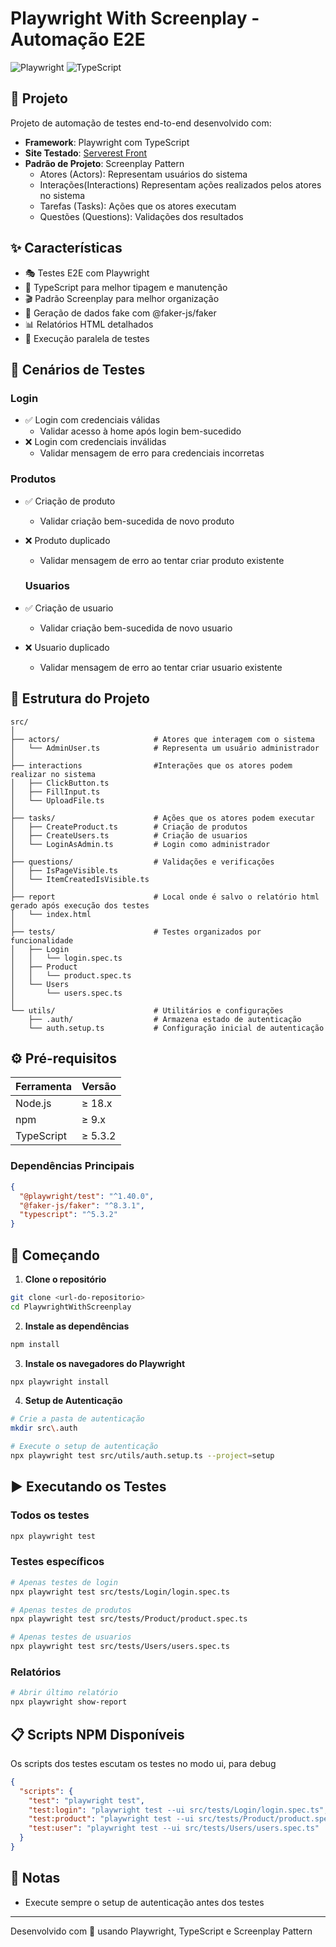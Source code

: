 # Playwright With Screenplay - Automação E2E

![Playwright](https://img.shields.io/badge/Playwright-45ba4b?style=for-the-badge&logo=Playwright&logoColor=white)
![TypeScript](https://img.shields.io/badge/TypeScript-007ACC?style=for-the-badge&logo=typescript&logoColor=white)

## 📝 Projeto

Projeto de automação de testes end-to-end desenvolvido com:
- **Framework**: Playwright com TypeScript
- **Site Testado**: [Serverest Front](https://front.serverest.dev/)
- **Padrão de Projeto**: Screenplay Pattern
  - Atores (Actors): Representam usuários do sistema
  - Interações(Interactions) Representam ações realizados pelos atores no sistema
  - Tarefas (Tasks): Ações que os atores executam
  - Questões (Questions): Validações dos resultados

## ✨ Características

- 🎭 Testes E2E com Playwright
- 📝 TypeScript para melhor tipagem e manutenção
- 🎬 Padrão Screenplay para melhor organização
- 🤖 Geração de dados fake com @faker-js/faker
- 📊 Relatórios HTML detalhados
- 🔄 Execução paralela de testes

## 🧪 Cenários de Testes

### Login
- ✅ Login com credenciais válidas
  - Validar acesso à home após login bem-sucedido
- ❌ Login com credenciais inválidas
  - Validar mensagem de erro para credenciais incorretas

### Produtos
- ✅ Criação de produto
  - Validar criação bem-sucedida de novo produto
- ❌ Produto duplicado
  - Validar mensagem de erro ao tentar criar produto existente

  ### Usuarios
- ✅ Criação de usuario
  - Validar criação bem-sucedida de novo usuario
- ❌ Usuario duplicado
  - Validar mensagem de erro ao tentar criar usuario existente

## 📁 Estrutura do Projeto

```
src/
│
├── actors/                     # Atores que interagem com o sistema
│   └── AdminUser.ts            # Representa um usuário administrador
│
├── interactions                #Interações que os atores podem realizar no sistema
│   ├── ClickButton.ts
│   ├── FillInput.ts
│   └── UploadFile.ts
│
├── tasks/                      # Ações que os atores podem executar
│   ├── CreateProduct.ts        # Criação de produtos
│   ├── CreateUsers.ts          # Criação de usuarios
│   └── LoginAsAdmin.ts         # Login como administrador         
│
├── questions/                  # Validações e verificações
│   ├── IsPageVisible.ts
│   └── ItemCreatedIsVisible.ts
│
├── report                      # Local onde é salvo o relatório html gerado após execução dos testes
│   └── index.html
│
├── tests/                      # Testes organizados por funcionalidade
│   ├── Login
│   │   └── login.spec.ts
│   ├── Product
│   │   └── product.spec.ts
│   └── Users
│       └── users.spec.ts
│
└── utils/                      # Utilitários e configurações
    ├── .auth/                  # Armazena estado de autenticação
    └── auth.setup.ts           # Configuração inicial de autenticação
```

## ⚙️ Pré-requisitos

| Ferramenta | Versão  |
|------------|---------|
| Node.js    | ≥ 18.x  |
| npm        | ≥ 9.x   |
| TypeScript | ≥ 5.3.2 |

### Dependências Principais
```json
{
  "@playwright/test": "^1.40.0",
  "@faker-js/faker": "^8.3.1",
  "typescript": "^5.3.2"
}
```

## 🚀 Começando

1. **Clone o repositório**
```bash
git clone <url-do-repositorio>
cd PlaywrightWithScreenplay
```

2. **Instale as dependências**
```bash
npm install
```

3. **Instale os navegadores do Playwright**
```bash
npx playwright install
```

4. **Setup de Autenticação**
```bash
# Crie a pasta de autenticação
mkdir src\.auth

# Execute o setup de autenticação
npx playwright test src/utils/auth.setup.ts --project=setup
```

## ▶️ Executando os Testes

### Todos os testes
```bash
npx playwright test
```

### Testes específicos
```bash
# Apenas testes de login
npx playwright test src/tests/Login/login.spec.ts

# Apenas testes de produtos
npx playwright test src/tests/Product/product.spec.ts

# Apenas testes de usuarios
npx playwright test src/tests/Users/users.spec.ts
```

### Relatórios
```bash
# Abrir último relatório
npx playwright show-report
```

## 📋 Scripts NPM Disponíveis
Os scripts dos testes escutam os testes no modo ui, para debug

```json
{
  "scripts": {
    "test": "playwright test",
    "test:login": "playwright test --ui src/tests/Login/login.spec.ts",
    "test:product": "playwright test --ui src/tests/Product/product.spec.ts",
    "test:user": "playwright test --ui src/tests/Users/users.spec.ts"
  }
}
```


## 📝 Notas

- Execute sempre o setup de autenticação antes dos testes


---

Desenvolvido com 💜 usando Playwright, TypeScript e Screenplay Pattern
